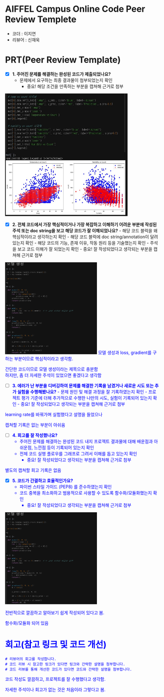 # AIFFEL Campus Online Code Peer Review Templete

- 코더 : 이지연
- 리뷰어 : 신재욱

# PRT(Peer Review Template)

- [x] **1. 주어진 문제를 해결하는 완성된 코드가 제출되었나요?**
  - 문제에서 요구하는 최종 결과물이 첨부되었는지 확인
    - 중요! 해당 조건을 만족하는 부분을 캡쳐해 근거로 첨부  

<img src="./fig1.jpg" width="400" height="400"/>
  
- [x] **2. 전체 코드에서 가장 핵심적이거나 가장 복잡하고 이해하기 어려운 부분에 작성된
      주석 또는 doc string을 보고 해당 코드가 잘 이해되었나요?** - 해당 코드 블럭을 왜 핵심적이라고 생각하는지 확인 - 해당 코드 블럭에 doc string/annotation이 달려 있는지 확인 - 해당 코드의 기능, 존재 이유, 작동 원리 등을 기술했는지 확인 - 주석을 보고 코드 이해가 잘 되었는지 확인 - 중요! 잘 작성되었다고 생각되는 부분을 캡쳐해 근거로 첨부  

<img src="./fig2.png" width="300" height="300"/>

     
<span style="color: blue;">
모델 생성과 loss, gradient를 구하는 부분이므로 핵심적이라고 생각함.
    
간단한 코드이므로 모델 생성이라는 제목으로 충분함  
하지만, 좀 더 자세한 주석이 있었으면 좋겠다고 생각함
</span>
      
- [ ] **3. 에러가 난 부분을 디버깅하여 문제를 해결한 기록을 남겼거나
      새로운 시도 또는 추가 실험을 수행해봤나요?** - 문제 원인 및 해결 과정을 잘 기록하였는지 확인 - 프로젝트 평가 기준에 더해 추가적으로 수행한 나만의 시도,
      실험이 기록되어 있는지 확인 - 중요! 잘 작성되었다고 생각되는 부분을 캡쳐해 근거로 첨부
<span style="color: blue;">
learning rate를 바꿔가며 실험했다고 설명을 들었으나  
  
캡쳐할 기록은 없는 부분이 아쉬움  
</span>
        
- [ ] **4. 회고를 잘 작성했나요?**
  - 주어진 문제를 해결하는 완성된 코드 내지 프로젝트 결과물에 대해
    배운점과 아쉬운점, 느낀점 등이 기록되어 있는지 확인
  - 전체 코드 실행 플로우를 그래프로 그려서 이해를 돕고 있는지 확인
    - 중요! 잘 작성되었다고 생각되는 부분을 캡쳐해 근거로 첨부
      
<span style="color: blue;">
별도의 캡쳐할 회고 기록은 없음  
</span>

- [x] **5. 코드가 간결하고 효율적인가요?**
  - 파이썬 스타일 가이드 (PEP8) 를 준수하였는지 확인
  - 코드 중복을 최소화하고 범용적으로 사용할 수 있도록 함수화/모듈화했는지 확인
    - 중요! 잘 작성되었다고 생각되는 부분을 캡쳐해 근거로 첨부
  
<img src="./fig2.png" width="300" height="300"/>
<span style="color: blue;">  

전반적으로 깔끔하고 알아보기 쉽게 작성되어 있다고 봄.  

함수화/모듈화 되어 있음
</span>

# 회고(참고 링크 및 코드 개선)

```
# 리뷰어의 회고를 작성합니다.
# 코드 리뷰 시 참고한 링크가 있다면 링크와 간략한 설명을 첨부합니다.
# 코드 리뷰를 통해 개선한 코드가 있다면 코드와 간략한 설명을 첨부합니다.
```
<span style="color: blue;">
코드 작성도 깔끔하고, 프로젝트를 잘 수행했다고 생각함.
    
자세한 주석이나 회고가 없는 것은 처음이라 그렇다고 봄.
</span>
